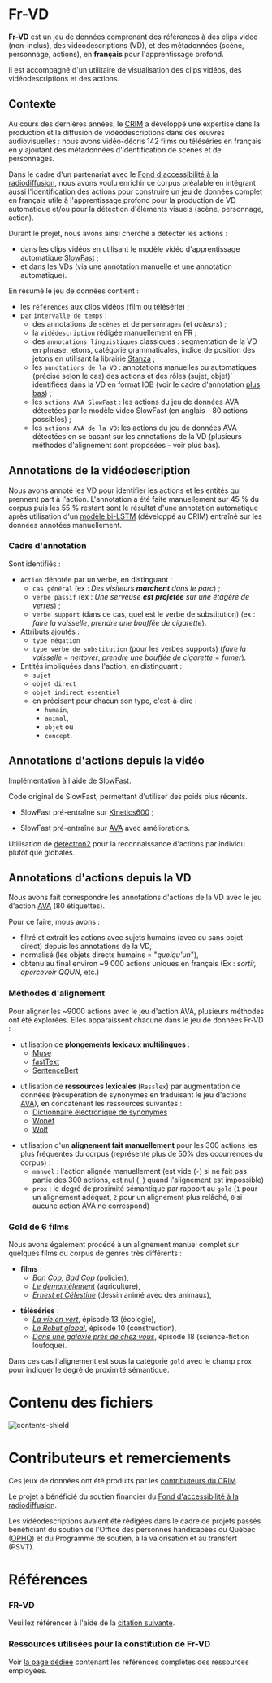 # Fr-VD

**Fr-VD** est un jeu de données comprenant des références à des clips video (non-inclus), 
des vidéodescriptions (VD), et des métadonnées (scène, personnage, actions),
en **français** pour l'apprentissage profond.

Il est accompagné d'un utilitaire de visualisation des clips vidéos, des vidéodescriptions et des actions.

## Contexte

Au cours des dernières années, le [CRIM][CRIM] a développé une expertise dans la production et la diffusion de 
vidéodescriptions dans des œuvres audiovisuelles : nous avons vidéo-décris 142 films ou téléséries en français 
en y ajoutant des métadonnées d'identification de scènes et de personnages.


Dans le cadre d'un partenariat avec le [Fond d'accessibilité à la radiodiffusion][FAR], nous avons voulu enrichir
ce corpus préalable en intégrant aussi l'identification des actions pour construire un jeu de données complet 
en français utile à l'apprentissage profond pour la production de VD 
automatique et/ou pour la détection d'éléments visuels (scène, personnage, action). 

Durant le projet, nous avons ainsi cherché à détecter les actions :
- dans les clips vidéos en utilisant le modèle vidéo d'apprentissage automatique [SlowFast][SlowFast] ;
- et dans les VDs (via une annotation manuelle et une annotation automatique).

En résumé le jeu de données contient : 
- les `références` aux clips vidéos (film ou télésérie) ;
- par `intervalle de temps` : 
    - des annotations de `scènes` et de `personnages` (et _acteurs_) ;
    - la `vidédescription` rédigée manuellement en FR ;
    - des `annotations linguistiques` classiques : segmentation de la VD en phrase, jetons, catégorie grammaticales, 
      indice de position des jetons en utilisant la librairie [Stanza][Stanza] ;
    - les `annotations de la VD` : annotations manuelles ou automatiques (précisé selon le cas) des actions et des 
      rôles (sujet, objet)` identifiées dans la VD en format IOB 
      (voir le cadre d'annotation [plus bas](#Cadre-d'annotation)) ;
    - les `actions AVA SlowFast` : les actions du jeu de données AVA détectées par le modèle video SlowFast 
      (en anglais - 80 actions possibles) ;
    - les `actions AVA de la VD`: les actions du jeu de données AVA détectées en se basant sur les 
      annotations de la VD (plusieurs méthodes d'alignement sont proposées - voir plus bas).

[CRIM]:https://www.crim.ca/fr/
[FAR]:https://www.baf-far.ca/fr   
[Stanza]: https://stanfordnlp.github.io/stanza/
    
## Annotations de la vidéodescription

Nous avons annoté les VD pour identifier les actions et les entités qui prennent part à l'action.
L'annotation a été faite manuellement sur 45 % du corpus puis les 55 % restant sont le résultat d'une annotation 
automatique après utilisation d'un [modèle bi-LSTM][bi-LSTM] (développé au CRIM) entraîné sur les données 
annotées manuellement.

[bi-LSTM]:https://tac.nist.gov/publications/2017/participant.papers/TAC2017.CRIM.proceedings.pdf

### Cadre d'annotation

Sont identifiés : 
 - `Action` dénotée par un verbe, en distinguant : 
    - `cas général` (ex : _Des visiteurs **marchent** dans le parc_) ; 
    - `verbe passif` (ex : _Une serveuse **est projetée** sur une étagère de verres_) ; 
    - `verbe support` (dans ce cas, quel est le verbe de substitution)
      (ex : _faire la vaisselle_, _prendre une bouffée de cigarette_).
- Attributs ajoutés : 
    - `type négation`
    - `type verbe de substitution` (pour les verbes supports) 
      (_faire la vaisselle_ = _nettoyer_, _prendre une bouffée de cigarette_ = _fumer_).
 - Entités impliquées dans l'action, en distinguant :
    - `sujet` 
    - `objet direct` 
    - `objet indirect essentiel`
    - en précisant pour chacun son type, c'est-à-dire :
        - `humain`,
        - `animal`, 
        - `objet` ou
        - `concept`.
      

## Annotations d'actions depuis la vidéo

Implémentation à l'aide de [SlowFast][SlowFast].

[SlowFast]: https://github.com/facebookresearch/SlowFast  

Code original de SlowFast, permettant d'utiliser des poids plus récents.  
 - SlowFast pré-entraîné sur [Kinetics600][Kinetics600] ;

[Kinetics600]: https://deepmind.com/research/open-source/kinetics

- SlowFast pré-entraîné sur [AVA][AVA] avec améliorations.

[AVA]: https://research.google.com/ava/

Utilisation de [detectron2][detectron2] pour la reconnaissance d'actions par individu plutôt que globales.

[detectron2]: https://github.com/facebookresearch/detectron2

## Annotations d'actions depuis la VD

Nous avons fait correspondre les annotations d'actions de la VD avec le jeu d'action [AVA][AVA] (80 étiquettes).

Pour ce faire, mous avons :
- filtré et extrait les actions avec sujets humains (avec ou sans objet direct) depuis les annotations de la VD,
- normalisé (les objets directs humains = "_quelqu'un_"),
- obtenu au final environ ~9 000 actions uniques en français (Ex : _sortir, apercevoir QQUN_, etc.)

### Méthodes d'alignement

Pour aligner les ~9000 actions avec le jeu d'action AVA, plusieurs méthodes ont été explorées. 
Elles apparaissent chacune dans le jeu de données Fr-VD :
- utilisation de **plongements lexicaux multilingues** : 
  - [Muse][Muse]
  - [fastText][fasttext]
  - [SentenceBert][SB]
  
[Muse]:https://ai.facebook.com/tools/muse/
[fasttext]:https://fasttext.cc/docs/en/crawl-vectors.html
[SB]:https://www.sbert.net/

- utilisation de **ressources lexicales** (`Resslex`) par augmentation de données 
  (récupération de synonymes en traduisant le jeu d'actions [AVA]), en concaténant les ressources suivantes : 
  - [Dictionnaire électronique de synonymes][Des]
  - [Wonef][Wonef]
  - [Wolf][Wolf]
  
[Des]:https://crisco2.unicaen.fr/des/
[Wonef]:https://aclanthology.org/W14-0105.pdf
[Wolf]:https://gforge.inria.fr/projects/wolf/

- utilisation d'un **alignement fait manuellement** pour les 300 actions les plus fréquentes du corpus 
  (représente plus de 50% des occurrences du corpus) : 
  - `manuel` : 
    l'action alignée manuellement (est vide (`-`) si ne fait pas partie des 300 actions, 
    est nul (`_`) quand l'alignement est impossible)
  - `prox` : 
    le degré de proximité sémantique par rapport au `gold`
    (`1` pour un alignement adéquat, `2` pour un alignement plus relâché, `0` si aucune action AVA ne correspond) 
 
    
### Gold de 6 films

Nous avons également procédé à un alignement manuel complet sur quelques films du corpus de genres très différents : 
- **films** : 
  - _[Bon Cop, Bad Cop][Bon Cop, Bad Cop]_ (policier), 
  - _[Le démantèlement][Le démantèlement]_ (agriculture),
  - _[Ernest et Célestine][Ernest et Célestine]_ (dessin animé avec des animaux),
    
[Bon Cop, Bad Cop]:https://en.wikipedia.org/wiki/Bon_Cop,_Bad_Cop
[Le démantèlement]:https://fr.wikipedia.org/wiki/Le_Démantèlement
[Ernest et Célestine]:https://fr.wikipedia.org/wiki/Ernest_et_C%C3%A9lestine_
    
- **téléséries** : 
  - _[La vie en vert][La vie en vert]_, épisode 13 (écologie), 
  - _[Le Rebut global][Le Rebut global]_, épisode 10 (construction), 
  - _[Dans une galaxie près de chez vous][Dans une galaxie près de chez vous]_, épisode 18 (science-fiction loufoque).

[La vie en vert]:https://fr.wikipedia.org/wiki/La_Vie_en_vert
[Le Rebut global]:https://fr.wikipedia.org/wiki/Le_Rebut_global
[Dans une galaxie près de chez vous]:https://fr.wikipedia.org/wiki/Dans_une_galaxie_pr%C3%A8s_de_chez_vous

Dans ces cas l'alignement est sous la catégorie `gold` avec le champ `prox` pour indiquer 
le degré de proximité sémantique.

# Contenu des fichiers

![contents-shield](https://img.shields.io/badge/contenu-bientôt%20disponible-yellow)


# Contributeurs et remerciements

Ces jeux de données ont été produits par les [contributeurs du CRIM](AUTHORS.md). 

Le projet a bénéficié du soutien financier du [Fond d'accessibilité à la radiodiffusion][FAR].

Les vidéodescriptions avaient été rédigées dans le cadre de projets passés bénéficiant 
du soutien de l'Office des personnes handicapées du Québec ([OPHQ][OPHQ]) et du 
Programme de soutien, à la valorisation et au transfert (PSVT).

[OPHQ]: https://www.ophq.gouv.qc.ca/

# Références

### FR-VD

Veuillez référencer à l'aide de la [citation suivante](README.md#Citation).


### Ressources utilisées pour la constitution de Fr-VD

Voir [la page dédiée](REFERENCES.md) contenant les références complètes des ressources employées.
